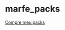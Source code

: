 # marfe_packs

<a href="https://marfepacks.github.io/marfe_packs" target="_blank"> Compre meu packs</a>